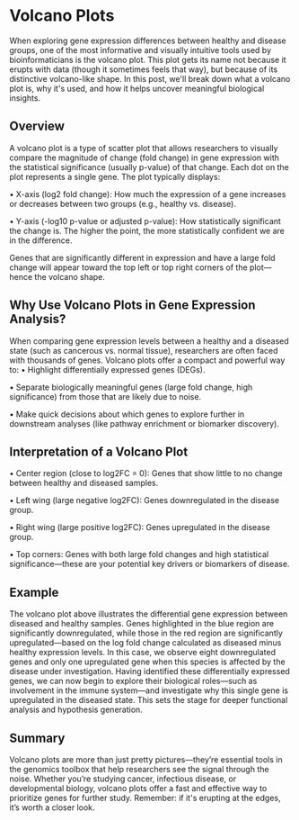 # Volcano Plots

When exploring gene expression differences between healthy and disease groups, one of the most informative and visually intuitive tools used by bioinformaticians is the volcano plot. This plot gets its name not because it erupts with data (though it sometimes feels that way), but because of its distinctive volcano-like shape. In this post, we'll break down what a volcano plot is, why it's used, and how it helps uncover meaningful biological insights.

## Overview
A volcano plot is a type of scatter plot that allows researchers to visually compare the magnitude of change (fold change) in gene expression with the statistical significance (usually p-value) of that change. Each dot on the plot represents a single gene.
The plot typically displays:

•	X-axis (log2 fold change): How much the expression of a gene increases or decreases between two groups (e.g., healthy vs. disease).

•	Y-axis (-log10 p-value or adjusted p-value): How statistically significant the change is. The higher the point, the more statistically confident we are in the difference.

Genes that are significantly different in expression and have a large fold change will appear toward the top left or top right corners of the plot—hence the volcano shape.

## Why Use Volcano Plots in Gene Expression Analysis?
When comparing gene expression levels between a healthy and a diseased state (such as cancerous vs. normal tissue), researchers are often faced with thousands of genes. Volcano plots offer a compact and powerful way to:
•	Highlight differentially expressed genes (DEGs).

•	Separate biologically meaningful genes (large fold change, high significance) from those that are likely due to noise.

•	Make quick decisions about which genes to explore further in downstream analyses (like pathway enrichment or biomarker discovery).

## Interpretation of a Volcano Plot
•	Center region (close to log2FC = 0): Genes that show little to no change between healthy and diseased samples.

•	Left wing (large negative log2FC): Genes downregulated in the disease group.

•	Right wing (large positive log2FC): Genes upregulated in the disease group.

•	Top corners: Genes with both large fold changes and high statistical significance—these are your potential key drivers or biomarkers of disease.

## Example
The volcano plot above illustrates the differential gene expression between diseased and healthy samples. Genes highlighted in the blue region are significantly downregulated, while those in the red region are significantly upregulated—based on the log fold change calculated as diseased minus healthy expression levels. In this case, we observe eight downregulated genes and only one upregulated gene when this species is affected by the disease under investigation. Having identified these differentially expressed genes, we can now begin to explore their biological roles—such as involvement in the immune system—and investigate why this single gene is upregulated in the diseased state. This sets the stage for deeper functional analysis and hypothesis generation.

## Summary
Volcano plots are more than just pretty pictures—they’re essential tools in the genomics toolbox that help researchers see the signal through the noise. Whether you’re studying cancer, infectious disease, or developmental biology, volcano plots offer a fast and effective way to prioritize genes for further study. Remember: if it's erupting at the edges, it’s worth a closer look.

